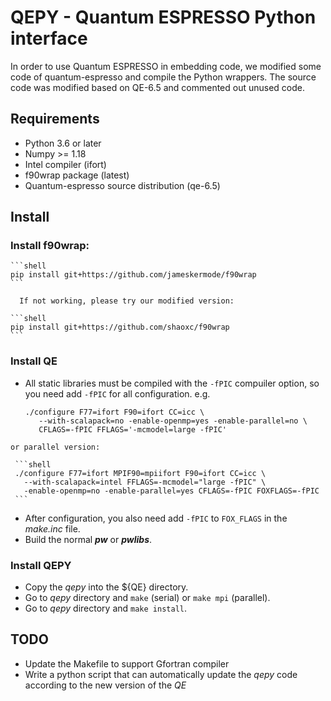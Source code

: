 # QEPY - Quantum ESPRESSO Python interface
   In order to use Quantum ESPRESSO in embedding code, we modified some code of quantum-espresso and compile the Python wrappers. The source code was modified based on QE-6.5 and commented out unused code.

## Requirements
 - Python 3.6 or later
 - Numpy >= 1.18
 - Intel compiler (ifort)
 - f90wrap package (latest)
 - Quantum-espresso source distribution (qe-6.5)

## Install
 ### Install f90wrap:

   <!--Due to the QE was written more freely than normal code. So we need modified the f90wrap a little bit. You can directly use our modified version:-->
   <!--pip install git+https://gitlab.com/shaoxc/f90wrap@modified-->
    
    ```shell
	pip install git+https://github.com/jameskermode/f90wrap
    ```

      If not working, please try our modified version:
      
    ```shell
	pip install git+https://github.com/shaoxc/f90wrap
    ```


 ### Install QE

   + All static libraries must be compiled with the `-fPIC` compuiler option, so you need add `-fPIC` for all configuration. e.g.

     ```shell
	 ./configure F77=ifort F90=ifort CC=icc \
	    --with-scalapack=no -enable-openmp=yes -enable-parallel=no \
	 	CFLAGS=-fPIC FFLAGS='-mcmodel=large -fPIC' 
     ```
    or parallel version:

     ```shell
	 ./configure F77=ifort MPIF90=mpiifort F90=ifort CC=icc \
	   --with-scalapack=intel FFLAGS=-mcmodel="large -fPIC" \
	   -enable-openmp=no -enable-parallel=yes CFLAGS=-fPIC FOXFLAGS=-fPIC
	 ```

   + After configuration, you also need add `-fPIC` to `FOX_FLAGS` in the *make.inc* file.
   + Build the normal ***pw*** or ***pwlibs***.

 ### Install QEPY

   + Copy the *qepy* into the ${QE} directory.
   + Go to *qepy* directory and `make` (serial) or `make mpi` (parallel).
   + Go to *qepy* directory and `make install`.

## TODO
 - Update the Makefile to support Gfortran compiler
 - Write a python script that can automatically update the *qepy* code according to the new version of the *QE*
